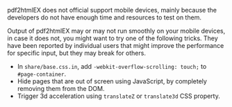 pdf2htmlEX does not official support mobile devices, mainly because the developers do not have enough time and resources to test on them.

Output of pdf2htmlEX may or may not run smoothly on your mobile devices, in case it does not, you might want to try one of the following tricks. They have been reported by individual users that might improve the performance for specific input, but they may break for others.

- In `share/base.css.in`, add `-webkit-overflow-scrolling: touch;` to `#page-container`.
- Hide pages that are out of screen using JavaScript, by completely removing them from the DOM.
- Trigger 3d acceleration using `translateZ` or `translate3d` CSS property.
